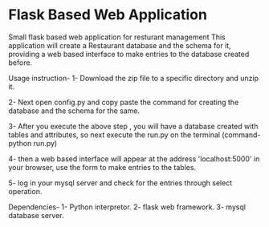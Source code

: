 # Flask Based Web Application
Small flask based web application for resturant management
This application will create a Restaurant database and the schema for it, providing a web based interface to make entries to the database 
created before.

Usage instruction- 
1- Download the zip file to a specific directory and unzip it.

2- Next open config.py and copy paste the command for creating the database and the schema for the same.

3- After you execute the above step , you will have a database created with tables and attributes, so next execute the 
run.py on the terminal (command- python run.py)

4- then a web based interface will appear at the address 'localhost:5000' in your browser, use the form to make entries 
 to the tables.

5- log in your mysql server and check for the entries through select operation.

Dependencies-
1- Python interpretor.
2- flask web framework.
3- mysql database server.



